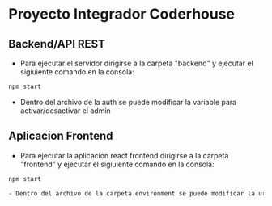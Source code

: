 # Proyecto Integrador Coderhouse


## Backend/API REST

- Para ejecutar el servidor dirigirse a la carpeta "backend" y ejecutar el sigiuiente comando en la consola:
```bash
npm start
```
- Dentro del archivo de la auth se puede modificar la variable para activar/desactivar el admin

## Aplicacion Frontend

- Para ejecutar la aplicacion react frontend dirigirse a la carpeta "frontend" y ejecutar el sigiuiente comando en la consola:
```bash
npm start

- Dentro del archivo de la carpeta environment se puede modificar la url de la api a la cual se le consultaran los datos
